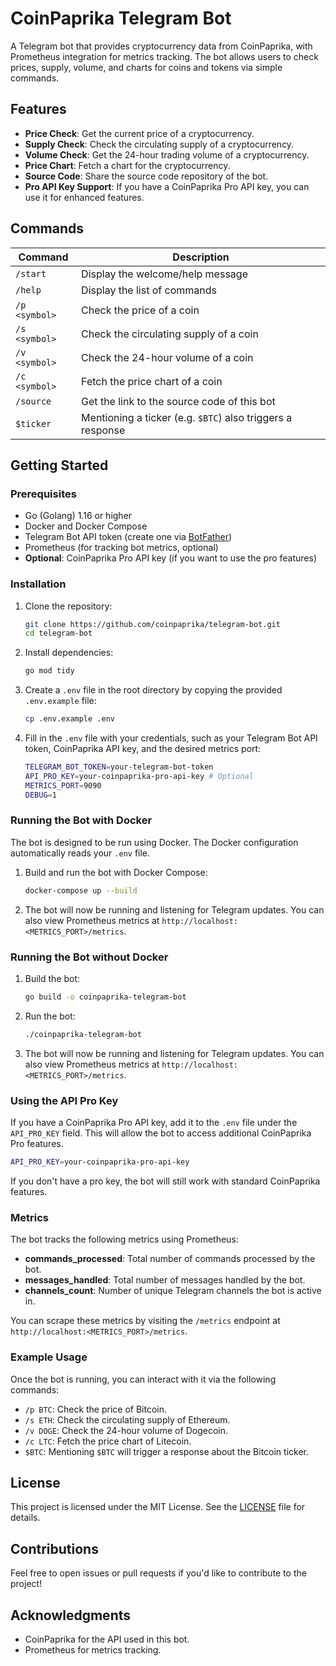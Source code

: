 # CoinPaprika Telegram Bot

A Telegram bot that provides cryptocurrency data from CoinPaprika, with Prometheus integration for metrics tracking. The bot allows users to check prices, supply, volume, and charts for coins and tokens via simple commands.

## Features

- **Price Check**: Get the current price of a cryptocurrency.
- **Supply Check**: Check the circulating supply of a cryptocurrency.
- **Volume Check**: Get the 24-hour trading volume of a cryptocurrency.
- **Price Chart**: Fetch a chart for the cryptocurrency.
- **Source Code**: Share the source code repository of the bot.
- **Pro API Key Support**: If you have a CoinPaprika Pro API key, you can use it for enhanced features.

## Commands

| Command       | Description                                              |
|---------------|----------------------------------------------------------|
| `/start`      | Display the welcome/help message                          |
| `/help`       | Display the list of commands                              |
| `/p <symbol>` | Check the price of a coin                                 |
| `/s <symbol>` | Check the circulating supply of a coin                    |
| `/v <symbol>` | Check the 24-hour volume of a coin                        |
| `/c <symbol>` | Fetch the price chart of a coin                           |
| `/source`     | Get the link to the source code of this bot               |
| `$ticker`     | Mentioning a ticker (e.g. `$BTC`) also triggers a response|

## Getting Started

### Prerequisites

- Go (Golang) 1.16 or higher
- Docker and Docker Compose
- Telegram Bot API token (create one via [BotFather](https://t.me/botfather))
- Prometheus (for tracking bot metrics, optional)
- **Optional**: CoinPaprika Pro API key (if you want to use the pro features)

### Installation

1. Clone the repository:

    ```bash
    git clone https://github.com/coinpaprika/telegram-bot.git
    cd telegram-bot
    ```

2. Install dependencies:

    ```bash
    go mod tidy
    ```

3. Create a `.env` file in the root directory by copying the provided `.env.example` file:

    ```bash
    cp .env.example .env
    ```

4. Fill in the `.env` file with your credentials, such as your Telegram Bot API token, CoinPaprika API key, and the desired metrics port:

    ```bash
    TELEGRAM_BOT_TOKEN=your-telegram-bot-token
    API_PRO_KEY=your-coinpaprika-pro-api-key # Optional
    METRICS_PORT=9090
    DEBUG=1
    ```

### Running the Bot with Docker

The bot is designed to be run using Docker. The Docker configuration automatically reads your `.env` file.

1. Build and run the bot with Docker Compose:

    ```bash
    docker-compose up --build
    ```

2. The bot will now be running and listening for Telegram updates. You can also view Prometheus metrics at `http://localhost:<METRICS_PORT>/metrics`.

### Running the Bot without Docker

1. Build the bot:

    ```bash
    go build -o coinpaprika-telegram-bot
    ```

2. Run the bot:

    ```bash
    ./coinpaprika-telegram-bot
    ```

3. The bot will now be running and listening for Telegram updates. You can also view Prometheus metrics at `http://localhost:<METRICS_PORT>/metrics`.

### Using the API Pro Key

If you have a CoinPaprika Pro API key, add it to the `.env` file under the `API_PRO_KEY` field. This will allow the bot to access additional CoinPaprika Pro features.

```bash
API_PRO_KEY=your-coinpaprika-pro-api-key
```

If you don't have a pro key, the bot will still work with standard CoinPaprika features.

### Metrics

The bot tracks the following metrics using Prometheus:

- **commands_processed**: Total number of commands processed by the bot.
- **messages_handled**: Total number of messages handled by the bot.
- **channels_count**: Number of unique Telegram channels the bot is active in.

You can scrape these metrics by visiting the `/metrics` endpoint at `http://localhost:<METRICS_PORT>/metrics`.

### Example Usage

Once the bot is running, you can interact with it via the following commands:

- `/p BTC`: Check the price of Bitcoin.
- `/s ETH`: Check the circulating supply of Ethereum.
- `/v DOGE`: Check the 24-hour volume of Dogecoin.
- `/c LTC`: Fetch the price chart of Litecoin.
- `$BTC`: Mentioning `$BTC` will trigger a response about the Bitcoin ticker.

## License

This project is licensed under the MIT License. See the [LICENSE](LICENSE) file for details.

## Contributions

Feel free to open issues or pull requests if you'd like to contribute to the project!

## Acknowledgments

- CoinPaprika for the API used in this bot.
- Prometheus for metrics tracking.

